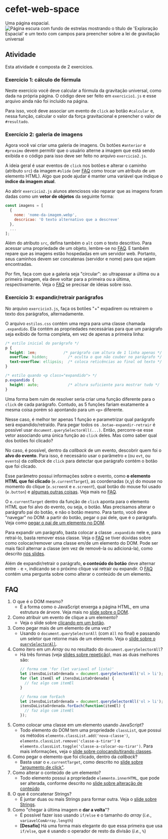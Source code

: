 # cefet-web-space

Uma página espacial.
![Página escura com fundo de estrelas mostrando o título de 'Exploração Espacial' e um texto com campos para preencher sobre a lei de gravitação universal](https://fegemo.github.io/cefet-web/images/cefet-web-space.webp)

## Atividade

Esta atividade é composta de 2 exercícios.


### Exercício 1: cálculo de fórmula

Neste exercício você deve calcular a fórmula da gravitação universal, como
dada na própria página. O código deve ser feito em `exercicio1.js` e
esse arquivo ainda não foi incluído na página.

Para isso, você deve associar um evento de `click` ao botão `#calcular` e,
nessa função, calcular o valor da força gravitacional e preencher o valor
de `#resultado`.


### Exercício 2: galeria de imagens

Agora você vai criar uma galeria de imagens. Os botões `#anterior`
e `#proximo` devem permitir que o usuário alterne a imagem que está
sendo exibida e o código para isso deve ser feito no arquivo `exercicio2.js`.

A ideia geral é usar eventos de `click` nos botões e alterar o
caminho (atributo `src`) da imagem `#slide` (ver [FAQ](#faq) como trocar
um atributo de um elemento HTML). Algo que pode ajudar é manter uma variável
que indique o **índice da imagem atual**.

Ao abrir `exercicio2.js` alunos atenciosos vão reparar que as imagens 
foram dadas como um **vetor de objetos** da seguinte forma:

```js
const imagens = [
  {
    nome: 'nome-da-imagem.webp',
    descricao: 'O texto alternativo que a descreve'
  },
  ...
];
```

Além do atributo `src`, defina também o `alt` com o texto descritivo.
Para acessar uma propriedade de um objeto, lembre-se no [FAQ](#faq).
E também repare que as imagens estão hospedadas em um servidor web.
Portanto, seus caminhos devem ser concatenas (servidor e nome) para
que sejam encontradas.

Por fim, faça com que a galeria seja "circular": ao ultrapassar a 
última ou a primeira imagem, ela deve voltar para a primeira ou a última,
respectivamente. Veja o [FAQ](#faq) se precisar de ideias sobre isso.


### Exercício 3: expandir/retrair parágrafos

No arquivo `exercicio3.js`, faça os botões "+" expadirem ou 
retrairem o texto dos parágrafos, alternadamente.

O arquivo `estilos.css` contém uma regra para uma classe chamada `.expandido`.
Ela contém as propriedades necessárias para que um parágrafo seja exibido
de forma completa, em vez de apenas a primeira linha:

```css
/* estilo inicial do parágrafo */
p {
  height: 1em;            /* parágrafo com altura de 1 linha apenas */
  overflow: hidden;         /* oculta o que não couber no parágrafo */
  text-overflow: ellipsis;  /* coloca reticências ao final od texto */
}

/* estilo quando <p class="expandido"> */
p.expandido {
  height: auto;             /* altura suficiente para mostrar tudo */
}
```

Uma forma bem ruim de resolver seria criar uma função diferente para
o `click` de cada parágrafo. Contudo, as 5 funções fariam exatamente
a mesma coisa porém só apontando para um `<p>` diferente.

Nesse caso, é melhor ter apenas 1 função e parametrizar qual parágrafo
será expandido/retraído. Para pegar todos os `.botao-expandir-retrair`
é possível usar `document.querySelectorAll(...)`. Então, percorre-se
esse vetor associando uma única função ao `click` deles. Mas como
saber qual dos botões foi clicado?

No caso, é possível, dentro da _callback_ de um evento, descobrir
quem foi o **alvo do evento**. Para isso, é necessário usar o
parâmetro `e` (ou `evt`, ou `evento`) da _callback_  de `click`
para detectar que parágrafo contém o botão que foi clicado.

Esse parâmetro possui informações sobre o evento, como **o elemento HTML
que foi clicado** (`e.currentTarget`), as coordenadas (x,y) do mouse
no momento do clique (`e.screenX` e `e.screenY`), qual botão do
mouse foi usado (`e.button`) e [algumas outras coisas][click-event]. Veja
mais no [FAQ](#faq).

O `e.currentTarget` dentro da função de `click` aponta para o elemento HTML
que foi alvo do evento, ou seja, o botão. Mas precisamos alterar o parágrafo
pai do botão, e não o botão mesmo. Para tanto, você deve "navegar" no DOM:
a partir do botão, pegar o pai dele, que é o parágrafo. Veja como
[pegar o pai de um elemento no DOM][subindo-no-dom].

Para expandir um parágrafo, basta colocar a classe `.expandido` nele e,
para retraí-lo, basta remover essa classe. Veja o [FAQ](#faq) se tiver
dúvidas sobre como colocar/remover uma classe em/de um elemento do DOM.
Pode ser mais fácil alternar a classe (em vez de removê-la ou adicioná-la),
como descrito [nos slides][alternando-uma-classe].

Além de expandir/retrair o parágrafo, **o conteúdo do botão** deve alternar
entre `-` e `+`, indicando se o próximo clique vai retrair ou expandir.
O [FAQ](#faq) contém uma pergunta sobre como alterar o conteúdo de um elemento.



## FAQ

1. O que é o DOM mesmo?
   - É a forma como o JavaScript enxerga a página HTML, em uma estrutura
     de árvore. Veja mais no [slide sobre o DOM][dom].
1. Como atribuir um evento de clique a um elemento?
   - Veja o slide sobre [clicando em um botão][clicando-botao].
1. Como pegar mais de um elemento de uma vez?
   - Usando o `document.querySelectorAll` (com `All` no final) e passando um
     seletor que retorne mais de um elemento. Veja o
     [slide sobre o `querySelectorAll`][query-selector-all].
1. Como itero em um _Array_ ou no resultado do `document.querySelectorAll`?
   - Há três formas (veja [slides sobre repetição][iteracao]), mas as duas
     melhores são:
     ```js
     // forma com 'for (let variavel of lista)'
     let itensDaListaOrdenada = document.querySelectorAll('ol > li');
     for (let itemEl of itensDaListaOrdenada) {
       // faz algo com itemEl
     }
     ```
     ```js
     // forma com forEach
     let itensDaListaOrdenada = document.querySelectorAll('ol > li');
     itensDaListaOrdenada.forEach(function(itemEl) {
       // faz algo com itemEl
     });
     ```
1. Como colocar uma classe em um elemento usando JavaScript?
   - Todo elemento do DOM tem uma propriedade `classList`, que possui os
     métodos `elemento.classList.add('nova-classe')`,
     `elemento.classList.remove('classe-a-tirar')` e
     `elemento.classList.toggle('classe-a-colocar-ou-tirar')`. Para mais
     informações, veja o [slide sobre colocando/tirando classes][classes].
1. Como pegar o elemento que foi clicado, dentro da _callback_?
   - Basta usar o `e.currentTarget`, como descrito no
     [slide sobre "argumento de click"][argumento-de-click].
1. Como alterar o conteúdo de um elemento?
   - Todo elemento possui a propriedade `elemento.innerHTML`, que pode ser
     alterada, conforme descrito no
     [slide sobre alteração de conteúdo][alterando-o-conteudo]
1. O que é concatenar Strings?
   - É juntar duas ou mais Strings para formar outra. Veja o
     [slide sobre Strings][tipo-string].
1. Como "chegar à última imagem e **dar a volta**"?
   - É possível fazer isso usando `if/else` e o tamanho do _array_
     (_i.e._, `variavelComArray.length`)
   - **[Desafio]** Há uma forma mais elegante do que essa primeira que
     usa `if/else`, que é usando o operador de resto da divisão (_i.e._, `%`)



[alternando-uma-classe]: https://fegemo.github.io/cefet-web/classes/js2/#alternando-uma-classe
[dom]: https://fegemo.github.io/cefet-web/classes/js2/#o-dom
[click-event]: https://developer.mozilla.org/en-US/docs/Web/Events/click
[clicando-botao]: https://fegemo.github.io/cefet-web/classes/js2/#evento-clique
[query-selector-all]: https://fegemo.github.io/cefet-web/classes/js2/#selecionando-varios-elementos
[subindo-no-dom]: https://fegemo.github.io/cefet-web/classes/js2/#subindo-na-arvore
[iteracao]: https://fegemo.github.io/cefet-web/classes/js1/#for-formas-mais-legais
[classes]: https://fegemo.github.io/cefet-web/classes/js2/#colocando-removendo-classes
[argumento-de-click]: https://fegemo.github.io/cefet-web/classes/js2/#argumento-de-click
[alterando-o-conteudo]: https://fegemo.github.io/cefet-web/classes/js2/#alterando-o-conteudo
[tipo-string]: https://fegemo.github.io/cefet-web/classes/js1/#o-tipo-string
[const]: https://fegemo.github.io/cefet-web/classes/js1/#const-e-var
